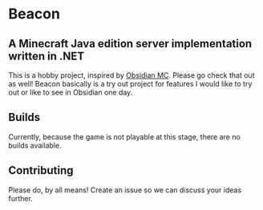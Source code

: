 # Beacon

## A Minecraft Java edition server implementation written in .NET

This is a hobby project, inspired by [Obsidian MC](https://github.com/ObsidianMC/Obsidian). Please go check that out as well! Beacon basically is a try out project for features I would like to try out or like to see in Obsidian one day.

## Builds

Currently, because the game is not playable at this stage, there are no builds available.

## Contributing

Please do, by all means! Create an issue so we can discuss your ideas further.